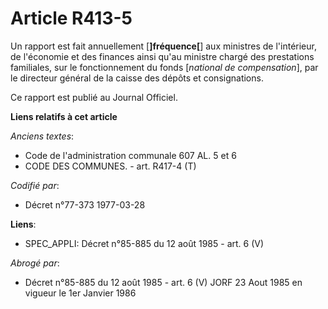 # Article R413-5

Un rapport est fait annuellement [**]fréquence[**] aux ministres de l'intérieur, de l'économie et des finances ainsi qu'au
ministre chargé des prestations familiales, sur le fonctionnement du fonds [*national de compensation*], par le directeur
général de la caisse des dépôts et consignations.

Ce rapport est publié au Journal Officiel.

**Liens relatifs à cet article**

_Anciens textes_:

  - Code de l'administration communale 607 AL. 5 et 6
  - CODE DES COMMUNES. - art. R417-4 (T)

_Codifié par_:

  - Décret n°77-373 1977-03-28

**Liens**:

  - SPEC_APPLI: Décret n°85-885 du 12 août 1985 - art. 6 (V)

_Abrogé par_:

  - Décret n°85-885 du 12 août 1985 - art. 6 (V) JORF 23 Aout 1985   en vigueur le 1er Janvier 1986
